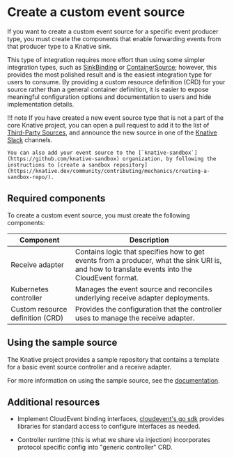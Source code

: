 # Create a custom event source

If you want to create a custom event source for a specific event producer type, you must create the components that enable forwarding events from that producer type to a Knative sink.

This type of integration requires more effort than using some simpler integration types, such as [SinkBinding](../sinkbinding/README.md) or [ContainerSource](../containersource/README.md); however, this provides the most polished result and is the easiest integration type for users to consume. By providing a custom resource definition (CRD) for your source rather than a general container definition, it is easier to expose meaningful configuration options and documentation to users and hide implementation details.

!!! note
    If you have created a new event source type that is not a part of the core Knative project, you can open a pull request to add it to the list of [Third-Party Sources](../../sources/#third-party-sources), and announce the new source in one of the [Knative Slack](https://slack.knative.dev/) channels.

    You can also add your event source to the [`knative-sandbox`](https://github.com/knative-sandbox) organization, by following the instructions to [create a sandbox repository](https://knative.dev/community/contributing/mechanics/creating-a-sandbox-repo/).

## Required components

To create a custom event source, you must create the following components:

|Component |Description |
|------|---------------------|
|Receive adapter|Contains logic that specifies how to get events from a producer, what the sink URI is, and how to translate events into the CloudEvent format.|
|Kubernetes controller|Manages the event source and reconciles underlying receive adapter deployments.|
|Custom resource definition (CRD)|Provides the configuration that the controller uses to manage the receive adapter.|

<!--TODO: Add a diagram for this-->

## Using the sample source

The Knative project provides a sample repository that contains a template for a basic event source controller and a receive adapter.

For more information on using the sample source, see the [documentation](./sample-repo.md).

## Additional resources

* Implement CloudEvent binding interfaces, [cloudevent's go sdk](https://github.com/cloudevents/sdk-go) provides libraries for standard access to configure interfaces as needed.

* Controller runtime (this is what we share via injection) incorporates protocol specific config into "generic controller" CRD.
